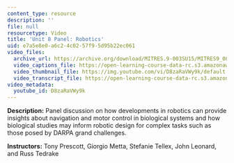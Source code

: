 ```yaml
---
content_type: resource
description: ''
file: null
resourcetype: Video
title: 'Unit 8 Panel: Robotics'
uid: e7a5e8e0-a6c2-4c02-57f9-5d95b22ec061
video_files:
  archive_url: https://archive.org/download/MITRES.9-003SU15/MITRES9_003SU15_Unit_8_300k.mp4
  video_captions_file: https://open-learning-course-data-rc.s3.amazonaws.com/res-9-003-brains-minds-and-machines-summer-course-summer-2015/08a8150593a952b593e5df6db3413a28_D8zaRaVWy9k.vtt
  video_thumbnail_file: https://img.youtube.com/vi/D8zaRaVWy9k/default.jpg
  video_transcript_file: https://open-learning-course-data-rc.s3.amazonaws.com/res-9-003-brains-minds-and-machines-summer-course-summer-2015/f8fdb63a2e216fb0d97be771047a3306_D8zaRaVWy9k.pdf
video_metadata:
  youtube_id: D8zaRaVWy9k
---
```


**Description:** Panel discussion on how developments in robotics can provide insights about navigation and motor control in biological systems and how biological studies may inform robotic design for complex tasks such as those posed by DARPA grand challenges.

**Instructors:** Tony Prescott, Giorgio Metta, Stefanie Tellex, John Leonard, and Russ Tedrake